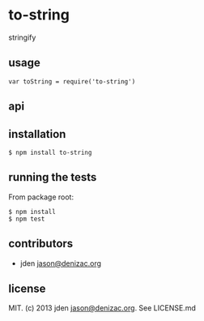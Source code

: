 # to-string
stringify

## usage

    var toString = require('to-string')

## api


## installation

    $ npm install to-string


## running the tests

From package root:

    $ npm install
    $ npm test


## contributors

- jden <jason@denizac.org>


## license

MIT. (c) 2013 jden <jason@denizac.org>. See LICENSE.md
